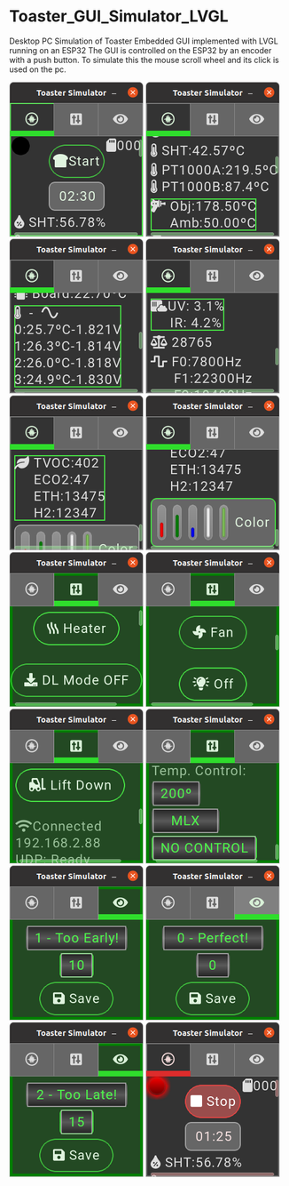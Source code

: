 # Toaster_GUI_Simulator_LVGL
Desktop PC Simulation of Toaster Embedded GUI implemented with LVGL running on an ESP32 
The GUI is controlled on the ESP32 by an encoder with a push button. To simulate this the mouse scroll wheel and its click is used on the pc.

![Screenshot](Doc/Pics/toast_gui_01.png)
![Screenshot](Doc/Pics/toast_gui_02.png)
![Screenshot](Doc/Pics/toast_gui_03.png)
![Screenshot](Doc/Pics/toast_gui_04.png)
![Screenshot](Doc/Pics/toast_gui_05.png)
![Screenshot](Doc/Pics/toast_gui_06.png)
![Screenshot](Doc/Pics/toast_gui_07.png)
![Screenshot](Doc/Pics/toast_gui_08.png)
![Screenshot](Doc/Pics/toast_gui_09.png)
![Screenshot](Doc/Pics/toast_gui_10.png)
![Screenshot](Doc/Pics/toast_gui_11.png)
![Screenshot](Doc/Pics/toast_gui_12.png)
![Screenshot](Doc/Pics/toast_gui_13.png)
![Screenshot](Doc/Pics/toast_gui_14.png)

